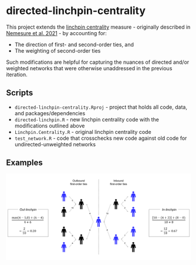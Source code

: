 # directed-linchpin-centrality
This project extends the [linchpin centrality](https://github.com/mnemesure/linchpin_centrality) measure - originally described in [Nemesure et al. 2021](https://appliednetsci.springeropen.com/articles/10.1007/s41109-021-00400-8) - by accounting for:
  - The direction of first- and second-order ties, and 
  - The weighting of second-order ties

Such modifications are helpful for capturing the nuances of directed and/or weighted networks that were otherwise unaddressed in the previous iteration.


## Scripts
  - `directed-linchpin-centrality.Rproj` - project that holds all code, data, and packages/dependencies
  - `directed-linchpin.R` - new linchpin centrality code with the modifications outlined above
  - `Linchpin.Centrality.R` - original linchpin centrality code
  - `test_network.R` - code that crosschecks new code against old code for undirected-unweighted networks


## Examples
![image](illustration.png)